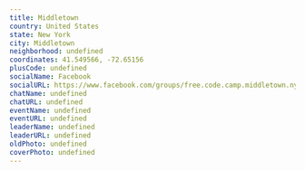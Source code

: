 ```yaml
---
title: Middletown
country: United States
state: New York
city: Middletown
neighborhood: undefined
coordinates: 41.549566, -72.65156
plusCode: undefined
socialName: Facebook
socialURL: https://www.facebook.com/groups/free.code.camp.middletown.ny
chatName: undefined
chatURL: undefined
eventName: undefined
eventURL: undefined
leaderName: undefined
leaderURL: undefined
oldPhoto: undefined
coverPhoto: undefined
---
```


